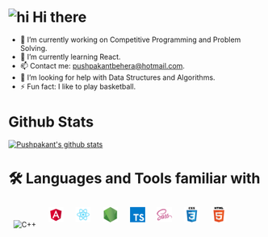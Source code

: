# <img src="https://user-images.githubusercontent.com/1303154/88677602-1635ba80-d120-11ea-84d8-d263ba5fc3c0.gif" width="28px" alt="hi"> Hi there

- 🔭 I’m currently working on Competitive Programming and Problem Solving.
- 🌱 I’m currently learning React.
- 📫 Contact me: pushpakantbehera@hotmail.com.
- 🤔 I’m looking for help with Data Structures and Algorithms.
- ⚡ Fun fact: I like to play basketball.

# Github Stats

[![Pushpakant's github stats](https://github-readme-stats.vercel.app/api?username=pushpakant&theme=radical&show_icons=true)](https://github.com/pushpakant/github-readme-stats)

# 🛠 Languages and Tools familiar with

<img alt="C++" style="margin:10px" width="30px" height="30px" style="align:left;" title="C++" src="https://img.icons8.com/color/48/000000/c-plus-plus-logo.png"/>

<img alt="Angular" style="margin:10px" width="30px" height="30px" style="align:left;" title="Angular" src="https://raw.githubusercontent.com/github/explore/80688e429a7d4ef2fca1e82350fe8e3517d3494d/topics/angular/angular.png"/>

<img alt="React" style="margin:10px" width="30px" height="30px" style="align:left;" title="React" src="https://raw.githubusercontent.com/github/explore/80688e429a7d4ef2fca1e82350fe8e3517d3494d/topics/react/react.png"/>

<img alt="Node Js" style="margin:10px" width="30px" height="30px" style="align:left;" title="Node Js" src="https://raw.githubusercontent.com/github/explore/80688e429a7d4ef2fca1e82350fe8e3517d3494d/topics/nodejs/nodejs.png"/>

<img alt="TypeScript" style="margin:10px" width="30px" height="30px" style="align:left;" title="TypeScript" src="https://raw.githubusercontent.com/github/explore/80688e429a7d4ef2fca1e82350fe8e3517d3494d/topics/typescript/typescript.png"/>

<img alt="SASS" style="margin:10px" width="30px" height="30px" style="align:left;" title="SASS" src="https://raw.githubusercontent.com/github/explore/80688e429a7d4ef2fca1e82350fe8e3517d3494d/topics/sass/sass.png"/>

<img alt="CSS" style="margin:10px" width="30px" height="30px" style="align:left;" title="CSS" src="https://raw.githubusercontent.com/github/explore/80688e429a7d4ef2fca1e82350fe8e3517d3494d/topics/css/css.png"/>

<img alt="HTML" style="margin:10px" width="30px" height="30px" style="align:left;" title="HTML" src="https://raw.githubusercontent.com/github/explore/80688e429a7d4ef2fca1e82350fe8e3517d3494d/topics/html/html.png"/>

